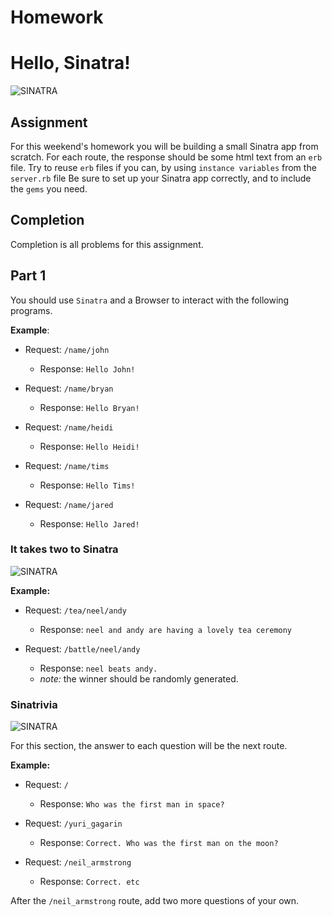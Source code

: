 # Homework
# Hello, Sinatra!

![SINATRA](http://i.imgur.com/b4tlCNb.gif)


## Assignment
For this weekend's homework you will be building a small Sinatra app from scratch. For each route, the response should be some html text from an `erb` file. Try to reuse `erb` files if you can, by using `instance variables` from the `server.rb` file Be sure to set up your Sinatra app correctly, and to include the `gems` you need.

## Completion
Completion is all problems for this assignment.
## Part 1

You should use `Sinatra` and a Browser to interact with the following programs.

**Example**:

- Request: `/name/john`
  - Response: `Hello John!`

- Request: `/name/bryan`
  - Response: `Hello Bryan!`

- Request: `/name/heidi`
  - Response: `Hello Heidi!`

- Request: `/name/tims`
  - Response: `Hello Tims!`

- Request: `/name/jared`
  - Response: `Hello Jared!`

### It takes two to Sinatra

![SINATRA](http://i.imgur.com/RHb2pZ2.gif)

**Example:**

- Request: `/tea/neel/andy`
  - Response: `neel and andy are having a lovely tea ceremony`

- Request: `/battle/neel/andy`
  - Response: `neel beats andy.`
  - *note:* the winner should be randomly generated.


### Sinatrivia

![SINATRA](http://i.imgur.com/GKpnU3i.gif)

For this section, the answer to each question will be the next route.

**Example:**

- Request: `/`
  - Response: `Who was the first man in space?`

- Request: `/yuri_gagarin`
  - Response: `Correct. Who was the first man on the moon?`

- Request: `/neil_armstrong`
  - Response: `Correct. etc`

After the `/neil_armstrong` route, add two more questions of your own.
